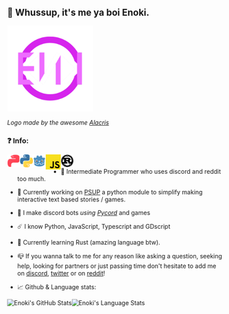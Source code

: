 ## :wave: Whussup, it's me ya boi Enoki.

<img width=200px src="assets/ENOKI_1.png">

*Logo made by the awesome [Alacris](https://www.instagram.com/alacris.devs)*

### :question: Info:
[<img align=left width=30px src="https://raw.githubusercontent.com/EnokiUN/psup/main/assets/logo.png"/>](https://github.com/EnokiUN/psup)[<img align=left width=30px src="assets/python-logo.png"/>](https://python.org) [<img align=left width=30px src="assets/Godot_icon.svg.png"/>](https://godotengine.org) [<img align=left width=35px src="assets/2048px-Unofficial_JavaScript_logo_2.svg.png"/>](https://javascript.com) [<img align=left width=30px src="assets/Rust_programming_language_black_logo.svg.png"/>](https://rust-lang.org)
<br>
- :thinking: Intermediate Programmer who uses discord and reddit too much.
- :rocket: Currently working on [PSUP](https://github.com/EnokiUN/psup) a python module to simplify making interactive text based stories / games.
- :robot: I make discord bots *using [Pycord](https://github.com/Pycord-Development/pycord)* and games
- :comet: I know Python, JavaScript, Typescript and GDscript
- :moyai: Currently learning Rust (amazing language btw).
- :mailbox_closed: If you wanna talk to me for any reason like asking a question, seeking help, looking for partners or just passing time don't hesitate to add me on [discord][discord], [twitter][twitter] or on [reddit][reddit]!

- :chart_with_upwards_trend: Github & Language stats:
<img align="left" alt="Enoki's GitHub Stats" src="https://github-readme-stats.vercel.app/api?username=EnokiUN&show_icons=true&hide_border=true&theme=tokyonight&include_all_commits=true&count_private=true" />
<img align="left" alt="Enoki's Language Stats" src="https://github-readme-stats.vercel.app/api/top-langs/?username=EnokiUN&hide_border=true&theme=tokyonight" />

[discord]: https://discordapp.com/users/559226493553737740
[reddit]: https://www.reddit.com/u/EnokiUN
[twitter]: https://twitter.com/EnokiUN

